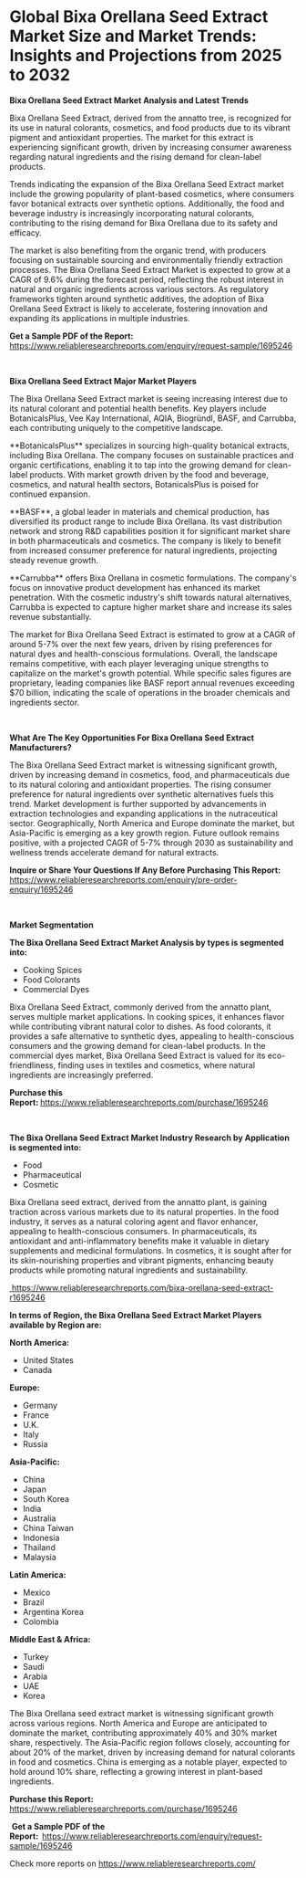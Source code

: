 <p><h1>Global Bixa Orellana Seed Extract Market Size and Market Trends: Insights and Projections from 2025 to 2032</h1></p><p><strong>Bixa Orellana Seed Extract Market Analysis and Latest Trends</strong></p>
<p><p>Bixa Orellana Seed Extract, derived from the annatto tree, is recognized for its use in natural colorants, cosmetics, and food products due to its vibrant pigment and antioxidant properties. The market for this extract is experiencing significant growth, driven by increasing consumer awareness regarding natural ingredients and the rising demand for clean-label products. </p><p>Trends indicating the expansion of the Bixa Orellana Seed Extract market include the growing popularity of plant-based cosmetics, where consumers favor botanical extracts over synthetic options. Additionally, the food and beverage industry is increasingly incorporating natural colorants, contributing to the rising demand for Bixa Orellana due to its safety and efficacy. </p><p>The market is also benefiting from the organic trend, with producers focusing on sustainable sourcing and environmentally friendly extraction processes. The Bixa Orellana Seed Extract Market is expected to grow at a CAGR of 9.6% during the forecast period, reflecting the robust interest in natural and organic ingredients across various sectors. As regulatory frameworks tighten around synthetic additives, the adoption of Bixa Orellana Seed Extract is likely to accelerate, fostering innovation and expanding its applications in multiple industries.</p></p>
<p><strong>Get a Sample PDF of the Report:&nbsp;</strong> <a href="https://www.reliableresearchreports.com/enquiry/request-sample/1695246?utm_campaign=3316&utm_medium=2&utm_source=Github&utm_content=ia&utm_term=25032025&utm_id=bixa-orellana-seed-extract">https://www.reliableresearchreports.com/enquiry/request-sample/1695246</a></p>
<p>&nbsp;</p>
<p><strong>Bixa Orellana Seed Extract Major Market Players</strong></p>
<p><p>The Bixa Orellana Seed Extract market is seeing increasing interest due to its natural colorant and potential health benefits. Key players include BotanicalsPlus, Vee Kay International, AQIA, Biogründl, BASF, and Carrubba, each contributing uniquely to the competitive landscape.</p><p>**BotanicalsPlus** specializes in sourcing high-quality botanical extracts, including Bixa Orellana. The company focuses on sustainable practices and organic certifications, enabling it to tap into the growing demand for clean-label products. With market growth driven by the food and beverage, cosmetics, and natural health sectors, BotanicalsPlus is poised for continued expansion.</p><p>**BASF**, a global leader in materials and chemical production, has diversified its product range to include Bixa Orellana. Its vast distribution network and strong R&D capabilities position it for significant market share in both pharmaceuticals and cosmetics. The company is likely to benefit from increased consumer preference for natural ingredients, projecting steady revenue growth.</p><p>**Carrubba** offers Bixa Orellana in cosmetic formulations. The company's focus on innovative product development has enhanced its market penetration. With the cosmetic industry's shift towards natural alternatives, Carrubba is expected to capture higher market share and increase its sales revenue substantially.</p><p>The market for Bixa Orellana Seed Extract is estimated to grow at a CAGR of around 5-7% over the next few years, driven by rising preferences for natural dyes and health-conscious formulations. Overall, the landscape remains competitive, with each player leveraging unique strengths to capitalize on the market's growth potential. While specific sales figures are proprietary, leading companies like BASF report annual revenues exceeding $70 billion, indicating the scale of operations in the broader chemicals and ingredients sector.</p></p>
<p>&nbsp;</p>
<p><strong>What Are The Key Opportunities For Bixa Orellana Seed Extract Manufacturers?</strong></p>
<p><p>The Bixa Orellana Seed Extract market is witnessing significant growth, driven by increasing demand in cosmetics, food, and pharmaceuticals due to its natural coloring and antioxidant properties. The rising consumer preference for natural ingredients over synthetic alternatives fuels this trend. Market development is further supported by advancements in extraction technologies and expanding applications in the nutraceutical sector. Geographically, North America and Europe dominate the market, but Asia-Pacific is emerging as a key growth region. Future outlook remains positive, with a projected CAGR of 5-7% through 2030 as sustainability and wellness trends accelerate demand for natural extracts.</p></p>
<p><strong>Inquire or Share Your Questions If Any Before Purchasing This Report:</strong> <a href="https://www.reliableresearchreports.com/enquiry/pre-order-enquiry/1695246?utm_campaign=3316&utm_medium=2&utm_source=Github&utm_content=ia&utm_term=25032025&utm_id=bixa-orellana-seed-extract">https://www.reliableresearchreports.com/enquiry/pre-order-enquiry/1695246</a></p>
<p>&nbsp;</p>
<p><strong>Market Segmentation</strong></p>
<p><strong>The Bixa Orellana Seed Extract Market Analysis by types is segmented into:</strong></p>
<p><ul><li>Cooking Spices</li><li>Food Colorants</li><li>Commercial Dyes</li></ul></p>
<p><p>Bixa Orellana Seed Extract, commonly derived from the annatto plant, serves multiple market applications. In cooking spices, it enhances flavor while contributing vibrant natural color to dishes. As food colorants, it provides a safe alternative to synthetic dyes, appealing to health-conscious consumers and the growing demand for clean-label products. In the commercial dyes market, Bixa Orellana Seed Extract is valued for its eco-friendliness, finding uses in textiles and cosmetics, where natural ingredients are increasingly preferred.</p></p>
<p><strong>Purchase this Report:&nbsp;</strong><a href="https://www.reliableresearchreports.com/purchase/1695246?utm_campaign=3316&utm_medium=2&utm_source=Github&utm_content=ia&utm_term=25032025&utm_id=bixa-orellana-seed-extract">https://www.reliableresearchreports.com/purchase/1695246</a></p>
<p>&nbsp;</p>
<p><strong>The Bixa Orellana Seed Extract Market Industry Research by Application is segmented into:</strong></p>
<p><ul><li>Food</li><li>Pharmaceutical</li><li>Cosmetic</li></ul></p>
<p><p>Bixa Orellana seed extract, derived from the annatto plant, is gaining traction across various markets due to its natural properties. In the food industry, it serves as a natural coloring agent and flavor enhancer, appealing to health-conscious consumers. In pharmaceuticals, its antioxidant and anti-inflammatory benefits make it valuable in dietary supplements and medicinal formulations. In cosmetics, it is sought after for its skin-nourishing properties and vibrant pigments, enhancing beauty products while promoting natural ingredients and sustainability.</p></p>
<p><a href="https://www.reliableresearchreports.com/bixa-orellana-seed-extract-r1695246?utm_campaign=3316&utm_medium=2&utm_source=Github&utm_content=ia&utm_term=25032025&utm_id=bixa-orellana-seed-extract">&nbsp;https://www.reliableresearchreports.com/bixa-orellana-seed-extract-r1695246</a></p>
<p><strong>In terms of Region, the Bixa Orellana Seed Extract Market Players available by Region are:</strong></p>
<p>
    <p> <strong> North America: </strong>
        <ul>
            <li>United States</li>
            <li>Canada</li>
        </ul>
        </p> 
    <p> <strong> Europe: </strong>
        <ul>
            <li>Germany</li>
            <li>France</li>
            <li>U.K.</li>
            <li>Italy</li>
            <li>Russia</li>
        </ul>
        </p> 
    <p> <strong> Asia-Pacific: </strong>
        <ul>
            <li>China</li>
            <li>Japan</li>
            <li>South Korea</li>
            <li>India</li>
            <li>Australia</li>
            <li>China Taiwan</li>
            <li>Indonesia</li>
            <li>Thailand</li>
            <li>Malaysia</li>
        </ul>
        </p> 
    <p> <strong> Latin America: </strong>
        <ul>
            <li>Mexico</li>
            <li>Brazil</li>
            <li>Argentina Korea</li>
            <li>Colombia</li>
        </ul>
        </p> 
    <p> <strong> Middle East & Africa: </strong>
        <ul>
            <li>Turkey</li>
            <li>Saudi</li>
            <li>Arabia</li>
            <li>UAE</li>
            <li>Korea</li>
        </ul>
    </p>
    </p>
<p><p>The Bixa Orellana seed extract market is witnessing significant growth across various regions. North America and Europe are anticipated to dominate the market, contributing approximately 40% and 30% market share, respectively. The Asia-Pacific region follows closely, accounting for about 20% of the market, driven by increasing demand for natural colorants in food and cosmetics. China is emerging as a notable player, expected to hold around 10% share, reflecting a growing interest in plant-based ingredients.</p></p>
<p><strong>Purchase this Report: </strong><a href="https://www.reliableresearchreports.com/purchase/1695246?utm_campaign=3316&utm_medium=2&utm_source=Github&utm_content=ia&utm_term=25032025&utm_id=bixa-orellana-seed-extract">https://www.reliableresearchreports.com/purchase/1695246</a></p>
<p>&nbsp;<strong>Get a Sample PDF of the Report:&nbsp;&nbsp;</strong><a href="https://www.reliableresearchreports.com/enquiry/request-sample/1695246?utm_campaign=3316&utm_medium=2&utm_source=Github&utm_content=ia&utm_term=25032025&utm_id=bixa-orellana-seed-extract">https://www.reliableresearchreports.com/enquiry/request-sample/1695246</a></p>
<p><strong></strong></p>
<p>Check more reports on <a href="https://www.reliableresearchreports.com/?utm_campaign=3316&utm_medium=2&utm_source=Github&utm_content=ia&utm_term=25032025&utm_id=bixa-orellana-seed-extract">https://www.reliableresearchreports.com/</a></p>
